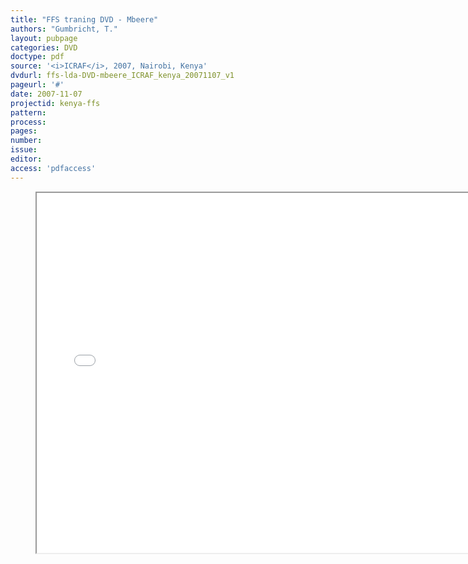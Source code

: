 ```yaml
---
title: "FFS traning DVD - Mbeere"
authors: "Gumbricht, T."
layout: pubpage
categories: DVD
doctype: pdf
source: '<i>ICRAF</i>, 2007, Nairobi, Kenya'
dvdurl: ffs-lda-DVD-mbeere_ICRAF_kenya_20071107_v1
pageurl: '#'
date: 2007-11-07
projectid: kenya-ffs
pattern:
process:
pages:
number:
issue:
editor:
access: 'pdfaccess'
---
```

<figure>
  <iframe src="{{ site.commonurl }}/dvd/{{ page.dvdurl }}/index.html"
    style="width:720px; height:576px;" frameborder="1">
  </iframe>
</figure>
